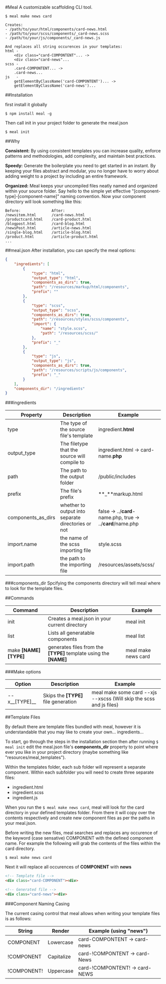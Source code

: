 #Meal
A customizable scaffolding CLI tool.

```
$ meal make news card

Creates:
- /path/to/your/html/components/card-news.html
- /path/to/your/scss/components/_card-news.scss
- /path/to/your/js/components/_card-news.js

And replaces all string occurences in your templates:
html -
	<div class="card-COMPONTENT"... ->
	<div class="card-news"...
scss -
	.card-COMPONTENT... ->
	.card-news...
js   - 
	getElementByClassName('card-COMPONTENT')... ->
	getElementByClassName('card-news')...

```

##Installation

first install it globally

`$ npm install meal -g`

Then call init in your project folder to generate the meal.json

`$ meal init`

##Why

__Consistent:__
By using consistent templates you can increase quality, enforce patterns and methodologies, add complexity, and maintain best practices.

__Speedy:__
Generate the boilerplate you need to get started in an instant. By keeping your files abstract and modular, you no longer have to worry about adding weight to a project by including an entire framework.

__Organized:__
Meal keeps your uncompiled files neatly named and organized within your source folder. Say hello to the simple yet effective "[component-type]-[component-name]" naming convention. Now your component directory will look something like this:

```
Before:              After:
/newsitem.html       /card-news.html
/productcard.html    /card-product.html
/blogpost.html       /card-blog.html
/newsPost.html       /article-news.html
/single-blog.html    /article-blog.html
/product.html        /article-product.html
...
``` 

##meal.json
After installation, you can specify the meal options:

```json
{
	"ingredients": [
		{
			"type": "html",
			"output_type": "html",
			"components_as_dirs": true,
			"path": "/resources/markup/html/components",
			"prefix": ""
		},
		{
			"type": "scss",
			"output_type": "scss",
			"components_as_dirs": true,
			"path": "/resources/styles/scss/components",
			"import": {
				"name": "style.scss",
				"path": "/resources/scss/"
			},
			"prefix": "_"
		},
		{
			"type": "js",
			"output_type": "js",
			"components_as_dirs": true,
			"path": "/resources/scripts/js/components",
			"prefix": "_"
		}
	],
	"components_dir": "/ingredients"
}
```

###ingredients

Property | Description | Example
--- | --- | ---
type | The type of the source file's template | ingredient.__html__
output_type | The filetype that the source will compile to | ingredient.html -> card-name.__php__
path | The path to the output folder | /public/includes
prefix | The file's prefix | **_**markup.html
components_as_dirs | whether to output into separate directories or not | false -> ../__card__-name.php, true -> ../__card__/name.php
import.name | the name of the scss importing file | style.scss
import.path | the path to the importing file | /resources/assets/scss/

###components_dir
Spcifying the components directory will tell meal where to look for the template files.

##Commands

Command | Description | Example
--- | --- | ---
init | Creates a meal.json in your current directory | meal init
list | Lists all generatable components | meal list
make __[NAME] [TYPE]__ | generates files from the __[TYPE]__ template using the __[NAME]__ | meal make news card

###Make options

Option | Description | Example
--- | --- | ---
--x__[TYPE]__ | Skips the __[TYPE]__ file generation | meal make some card --xjs --xscss (Will skip the scss and js files)

##Template Files

By default there are template files bundled with meal, however it is understandable that you may like to create your own... ingredients...

To start, go through the steps in the installation section then after running `$ meal init` edit the meal.json file's __components_dir__ property to point where ever you like in your project directory (maybe something like "resources/meal_templates").

Within the templates folder, each sub folder will represent a separate component. Within each subfolder you will need to create three separate files:
* ingredient.html
* ingredient.scss
* ingredient.js

When you run the `$ meal make news card`, meal will look for the card directory in your defined templates folder. From there it will copy over the contents respectively and create new component files as per the paths in your meal.json.

Before writing the new files, meal searches and replaces any occurence of the keyword (case sensative) COMPONENT with the defined component name. For example the following will grab the contents of the files within the card directory.

```
$ meal make news card
```

Next it will replace all occurences of __COMPONENT__ with __news__

```html
<!-- Template file -->
<div class="card-COMPONENT"><div>

<!-- Generated file -->
<div class="card-news"><div>

```

###Component Naming Casing

The current casing control that meal allows when writing your template files is as follows:

String | Render | Example (using "news")
--- | --- | ---
COMPONENT   | Lowercase  | card-COMPONTENT -> card-news
!COMPONENT  | Capitalize | card-!COMPONTENT -> card-News
!COMPONENT! | Uppercase  | card-!COMPONTENT! -> card-NEWS
